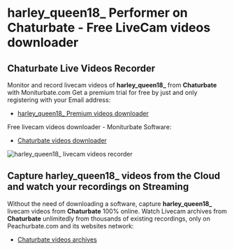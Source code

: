 # harley_queen18_ Performer on Chaturbate - Free LiveCam videos downloader

## Chaturbate Live Videos Recorder

Monitor and record livecam videos of **harley_queen18_** from **Chaturbate** with Moniturbate.com
Get a premium trial for free by just and only registering with your Email address:
* [harley_queen18_ Premium videos downloader](https://moniturbate.com/request-demo-licence-key.html)

Free livecam videos downloader - Moniturbate Software:
* [Chaturbate videos downloader](https://moniturbate.com/moniturbate-download-software.html)

![harley_queen18_ livecam videos recorder](https://peachurnet.com/templates/moniturbate-software.png)


## Capture harley_queen18_ videos from the Cloud and watch your recordings on Streaming

Without the need of downloading a software, capture **harley_queen18_** livecam videos from **Chaturbate** 100% online.
Watch Livecam archives from **Chaturbate** unlimitedly from thousands of existing recordings, only on Peachurbate.com and its websites network:
* [Chaturbate videos archives](https://peachurnet.com/)
